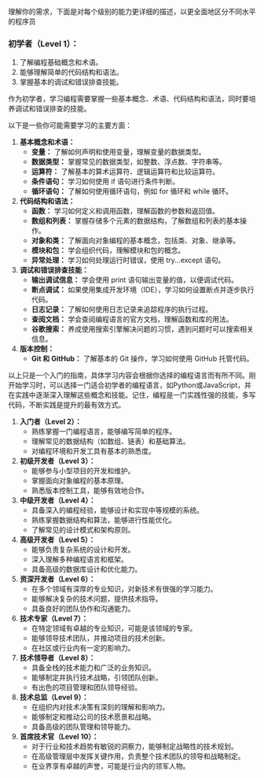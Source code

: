 
理解你的需求，下面是对每个级别的能力更详细的描述，以更全面地区分不同水平的程序员

### **初学者（Level 1）：**

1. 了解编程基础概念和术语。
2. 能够理解简单的代码结构和语法。
3. 掌握基本的调试和错误排查技能。

作为初学者，学习编程需要掌握一些基本概念、术语、代码结构和语法，同时要培养调试和错误排查的技能。

以下是一些你可能需要学习的主要方面：

1. **基本概念和术语：**
   - **变量：** 了解如何声明和使用变量，理解变量的数据类型。
   - **数据类型：** 掌握常见的数据类型，如整数、浮点数、字符串等。
   - **运算符：** 了解基本的算术运算符、逻辑运算符和比较运算符。
   - **条件语句：** 学习如何使用 if 语句进行条件判断。
   - **循环语句：** 了解如何使用循环语句，例如 for 循环和 while 循环。
2. **代码结构和语法：**
   - **函数：** 学习如何定义和调用函数，理解函数的参数和返回值。
   - **数组和列表：** 掌握存储多个元素的数据结构，了解数组和列表的基本操作。
   - **对象和类：** 了解面向对象编程的基本概念，包括类、对象、继承等。
   - **模块和包：** 学会组织代码，理解模块和包的概念。
   - **异常处理：** 学习如何处理运行时错误，使用 try...except 语句。
3. **调试和错误排查技能：**
   - **输出调试信息：** 学会使用 print 语句输出变量的值，以便调试代码。
   - **断点调试：** 如果使用集成开发环境（IDE），学习如何设置断点并逐步执行代码。
   - **日志记录：** 了解如何使用日志记录来追踪程序的执行过程。
   - **查阅文档：** 学会查阅编程语言的官方文档，理解函数和库的用法。
   - **谷歌搜索：** 养成使用搜索引擎解决问题的习惯，遇到问题时可以搜索相关信息。
4. **版本控制：**
   - **Git 和 GitHub：** 了解基本的 Git 操作，学习如何使用 GitHub 托管代码。

以上只是一个入门的指南，具体学习内容会根据你选择的编程语言而有所不同。刚开始学习时，可以选择一门适合初学者的编程语言，如Python或JavaScript，并在实践中逐渐深入理解这些概念和技能。记住，编程是一门实践性强的技能，多写代码，不断实践是提升的最有效方式。



1. **入门者（Level 2）：**
   - 熟练掌握一门编程语言，能够编写简单的程序。
   - 理解常见的数据结构（如数组、链表）和基础算法。
   - 对编程环境和开发工具有基本的熟悉度。
2. **初级开发者（Level 3）：**
   - 能够参与小型项目的开发和维护。
   - 掌握面向对象编程的基本原理。
   - 熟悉版本控制工具，能够有效地合作。
3. **中级开发者（Level 4）：**
   - 具备深入的编程经验，能够设计和实现中等规模的系统。
   - 熟练掌握数据结构和算法，能够进行性能优化。
   - 了解常见的设计模式和架构原则。
4. **高级开发者（Level 5）：**
   - 能够负责复杂系统的设计和开发。
   - 深入理解多种编程语言和框架。
   - 具备高级的数据库设计和优化能力。
5. **资深开发者（Level 6）：**
   - 在多个领域有深厚的专业知识，对新技术有很强的学习能力。
   - 能够解决复杂的技术问题，提供技术指导。
   - 具备良好的团队协作和沟通能力。
6. **技术专家（Level 7）：**
   - 在特定领域有卓越的专业知识，可能是该领域的专家。
   - 能够领导技术团队，并推动项目的技术创新。
   - 在社区或行业内有一定的影响力。
7. **技术领导者（Level 8）：**
   - 具备全栈的技术能力和广泛的业务知识。
   - 能够制定并执行技术战略，引领团队创新。
   - 有出色的项目管理和团队领导经验。
8. **技术总监（Level 9）：**
   - 在组织内对技术决策有深刻的理解和影响力。
   - 能够制定和推动公司的技术愿景和战略。
   - 具备高级的团队管理和领导能力。
9. **首席技术官（Level 10）：**
   - 对于行业和技术趋势有敏锐的洞察力，能够制定战略性的技术规划。
   - 在高级管理层中发挥关键作用，负责整个技术团队的领导和战略制定。
   - 在业界享有卓越的声誉，可能是行业内的领军人物。